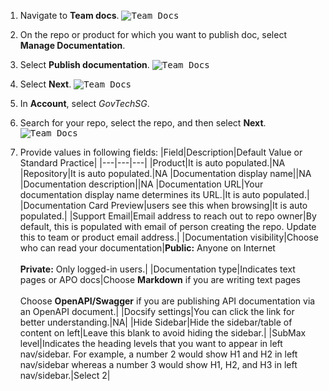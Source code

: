 1. Navigate to **Team docs**.
    <kbd>![Team Docs](publishing-1.png)
1. On the repo or product for which you want to publish doc, select **Manage Documentation**. 
1. Select **Publish documentation**.
    <kbd>![Team Docs](publishing-2.png)

1. Select **Next**.
    <kbd>![Team Docs](publishing-3.png)

1. In **Account**, select *GovTechSG*. 
1. Search for your repo, select the repo, and then select **Next**.
    <kbd>![Team Docs](publishing-4.png)

1. Provide values in following fields:
    |Field|Description|Default Value or Standard Practice|
    |---|---|---|
    |Product|It is auto populated.|NA
    |Repository|It is auto populated.|NA 
    |Documentation display name||NA
    |Documentation description||NA
    |Documentation URL|Your documentation display name determines its URL.|It is auto populated.|
    |Documentation Card Preview|users see this when browsing|It is auto populated.|
    |Support Email|Email address to reach out to repo owner|By default, this is populated with email of person creating the repo. Update this to team or product email address.|
    |Documentation visibility|Choose who can read your documentation|**Public:** Anyone on Internet <br><br>**Private:** Only logged-in users.|
    |Documentation type|Indicates text pages or APO docs|Choose **Markdown** if you are writing text pages<br><br> Choose **OpenAPI/Swagger** if you are publishing API documentation via an OpenAPI document.|
    |Docsify settings|You can click the link for better understanding.|NA|
    |Hide Sidebar|Hide the sidebar/table of content on left|Leave this blank to avoid hiding the sidebar.|
    |SubMax level|Indicates the heading levels that you want to appear in left nav/sidebar. For example, a number 2 would show H1 and H2 in left nav/sidebar whereas a number 3 would show H1, H2, and H3 in left nav/sidebar.|Select 2|
